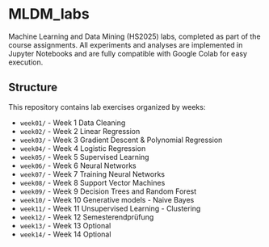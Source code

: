 # MLDM_labs
Machine Learning and Data Mining (HS2025) labs, completed as part of the course assignments.
All experiments and analyses are implemented in Jupyter Notebooks and are fully compatible with Google Colab for easy execution.

## Structure

This repository contains lab exercises organized by weeks:

- `week01/` - Week 1 Data Cleaning
- `week02/` - Week 2 Linear Regression
- `week03/` - Week 3 Gradient Descent & Polynomial Regression
- `week04/` - Week 4 Logistic Regression
- `week05/` - Week 5 Supervised Learning
- `week06/` - Week 6 Neural Networks
- `week07/` - Week 7 Training Neural Networks
- `week08/` - Week 8 Support Vector Machines
- `week09/` - Week 9 Decision Trees and Random Forest
- `week10/` - Week 10 Generative models - Naive Bayes
- `week11/` - Week 11 Unsupervised Learning - Clustering
- `week12/` - Week 12 Semesterendprüfung
- `week13/` - Week 13 Optional
- `week14/` - Week 14 Optional

